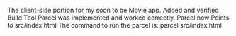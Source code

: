 The client-side portion for my soon to be Movie app.
Added and verified Build Tool Parcel was implemented and worked correctly.
Parcel now Points to src/index.html
The command to run the parcel is: parcel src/index.html